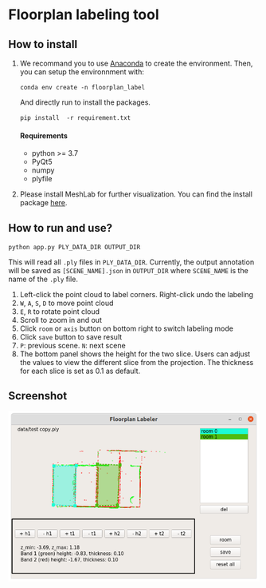 # Floorplan labeling tool

## How to install

1. We recommand you to use [Anaconda](https://www.anaconda.com/products/individual) to create the environment. Then, you can setup the environnment with:
    ```
    conda env create -n floorplan_label
    ```

    And directly run to install the packages.
    ```
    pip install  -r requirement.txt
    ```

    #### Requirements
    * python >= 3.7
    * PyQt5
    * numpy
    * plyfile

2. Please install MeshLab for further visualization. You can find the install package [here](https://www.meshlab.net/#download).


## How to run and use?
```
python app.py PLY_DATA_DIR OUTPUT_DIR
```
This will read all `.ply` files in `PLY_DATA_DIR`.
Currently, the output annotation will be saved as `[SCENE_NAME].json` in `OUTPUT_DIR` where `SCENE_NAME` is the name of the `.ply` file.

1. Left-click the point cloud to label corners. Right-click undo the labeling
2. `W`, `A`, `S`, `D` to move point cloud 
3. `E`, `R` to rotate point cloud
4. Scroll to zoom in and out
5. Click `room` or `axis` button on bottom right to switch labeling mode
6. Click `save` button to save result
7. `P`: previous scene. `N`: next scene
8. The bottom panel shows the height for the two slice. Users can adjust the values to view the different slice from the projection. The thickness for each slice is set as 0.1 as default.

## Screenshot
![](./materials/demo.png)
